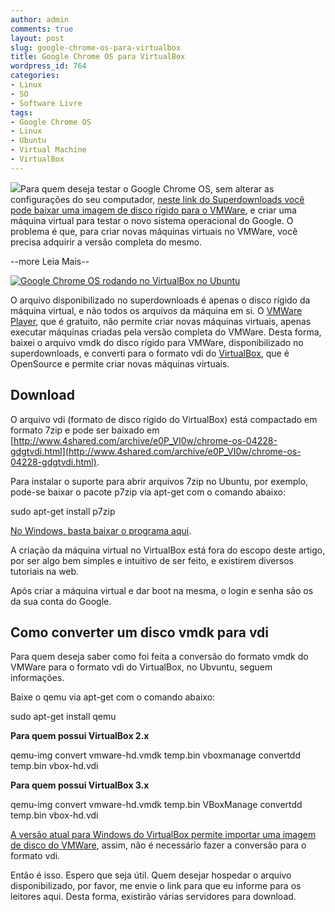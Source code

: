 ```yaml
---
author: admin
comments: true
layout: post
slug: google-chrome-os-para-virtualbox
title: Google Chrome OS para VirtualBox
wordpress_id: 764
categories:
- Linux
- SO
- Software Livre
tags:
- Google Chrome OS
- Linux
- Ubuntu
- Virtual Machine
- VirtualBox
---
```


[![](http://manoelcampos.com/wp-content/uploads/chrome-os.jpg)](http://tremarinti.blogspot.com/2010/11/chrome-os-nao-chegara-este-ano-e-culpa.html)Para quem deseja testar o Google Chrome OS, sem alterar as configurações do seu computador, [neste link do Superdownloads você pode baixar uma imagem de disco rígido para o VMWare](http://superdownloads.uol.com.br/download/174/google-chrome-%2873373%29/), e criar uma máquina virtual para testar o novo sistema operacional do Google. O problema é que, para criar novas máquinas virtuais no VMWare, você precisa adquirir a versão completa do mesmo.


--more Leia Mais--




[![Google Chrome OS rodando no VirtualBox no Ubuntu](http://manoelcampos.com/wp-content/uploads/2010/01/google-chrome-os-no-virtualbox-1.png)](http://manoelcampos.com/wp-content/uploads/2010/01/google-chrome-os-no-virtualbox-1.png)

O arquivo disponibilizado no superdownloads é apenas o disco rígido da máquina virtual, e não todos os arquivos da máquina em si. O [VMWare Player](http://www.vmware.com/products/player/), que é gratuito, não permite criar novas máquinas virtuais, apenas executar máquinas criadas pela versão completa do VMWare. Desta forma, baixei o arquivo vmdk do disco rígido para VMWare, disponibilizado no superdownloads, e converti para o formato vdi do [VirtualBox](http://www.virtualbox.org), que é OpenSource e permite criar novas máquinas virtuais.


## Download


O arquivo vdi (formato de disco rígido do VirtualBox) está compactado em formato 7zip e pode ser baixado em [http://www.4shared.com/archive/e0P_VI0w/chrome-os-04228-gdgtvdi.html](http://www.4shared.com/archive/e0P_VI0w/chrome-os-04228-gdgtvdi.html).

Para instalar o suporte para abrir arquivos 7zip no Ubuntu, por exemplo, pode-se baixar o pacote p7zip via apt-get com o comando abaixo:

sudo apt-get install p7zip

[No Windows, basta baixar o programa aqui](http://www.7-zip.org/).

A criação da máquina virtual no VirtualBox está fora do escopo deste artigo, por ser algo bem simples e intuitivo de ser feito, e existirem diversos tutoriais na web.

Após criar a máquina virtual e dar boot na mesma, o login e senha são os da sua conta do Google.


## Como converter um disco vmdk para vdi


Para quem deseja saber como foi feita a conversão do formato vmdk do VMWare para o formato vdi do VirtualBox, no Ubvuntu, seguem informações.

Baixe o qemu via apt-get com o comando abaixo:

sudo apt-get install qemu

**Para quem possui VirtualBox 2.x**

qemu-img convert vmware-hd.vmdk temp.bin
vboxmanage convertdd temp.bin vbox-hd.vdi

**Para quem possui VirtualBox 3.x**

qemu-img convert vmware-hd.vmdk temp.bin
VBoxManage convertdd temp.bin vbox-hd.vdi

[A versão atual para Windows do VirtualBox permite importar uma imagem de disco do VMWare](http://itknowledgeexchange.techtarget.com/server-virtualization/importing-vmdk-disk-files-into-sun-xvm-virtualbox/), assim, não é necessário fazer a conversão para o formato vdi.

Então é isso. Espero que seja útil. Quem desejar hospedar o arquivo disponibilizado, por favor, me envie o link para que eu informe para os leitores aqui. Desta forma, existirão várias servidores para download.

